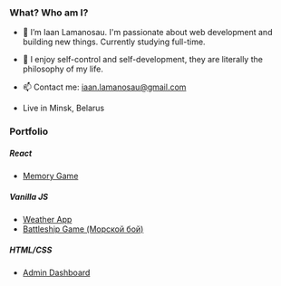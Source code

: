 ### What? Who am I?
- 👋 I’m Iaan Lamanosau. I'm passionate about web development and building new things. Currently studying full-time.
- 🧠 I enjoy self-control and self-development, they are literally the philosophy of my life.
- 📫 Contact me: iaan.lamanosau@gmail.com

- Live in Minsk, Belarus

### Portfolio
##### React
- [Memory Game](https://github.com/twentysixhugs/Memory-Cards-Game)

##### Vanilla JS
- [Weather App](https://github.com/twentysixhugs/Weather-app)
- [Battleship Game (Морской бой)](https://github.com/twentysixhugs/Battleship)

##### HTML/CSS
- [Admin Dashboard](https://github.com/twentysixhugs/Admin-dashboard)
